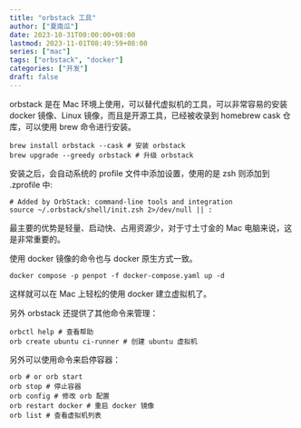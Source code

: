```yaml
---
title: "orbstack 工具"
author: ["夏南瓜"]
date: 2023-10-31T00:00:00+08:00
lastmod: 2023-11-01T08:49:59+08:00
series: ["mac"]
tags: ["orbstack", "docker"]
categories: ["开发"]
draft: false
---
```


orbstack 是在 Mac 环境上使用，可以替代虚拟机的工具，可以非常容易的安装 docker 镜像、Linux 镜像，而且是开源工具，已经被收录到 homebrew cask 仓库，可以使用 brew 命令进行安装。

```shell
brew install orbstack --cask # 安装 orbstack
brew upgrade --greedy orbstack # 升级 orbstack
```

安装之后，会自动系统的 profile 文件中添加设置，使用的是 zsh 则添加到 .zprofile 中:

```shell
# Added by OrbStack: command-line tools and integration
source ~/.orbstack/shell/init.zsh 2>/dev/null || :
```

最主要的优势是轻量、启动快、占用资源少，对于寸土寸金的 Mac 电脑来说，这是非常重要的。

使用 docker 镜像的命令也与 docker 原生方式一致。

```shell
docker compose -p penpot -f docker-compose.yaml up -d
```

这样就可以在 Mac 上轻松的使用 docker 建立虚拟机了。

另外 orbstack 还提供了其他命令来管理：

```shell
orbctl help # 查看帮助
orb create ubuntu ci-runner # 创建 ubuntu 虚拟机
```

另外可以使用命令来启停容器：

```shell
orb # or orb start
orb stop # 停止容器
orb config # 修改 orb 配置
orb restart docker # 重启 docker 镜像
orb list # 查看虚拟机列表
```
